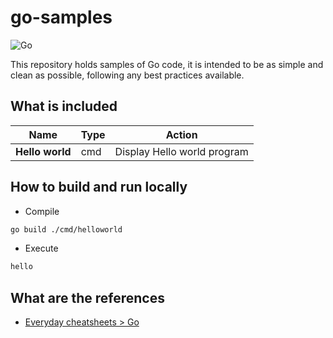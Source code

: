 # go-samples

![Go](https://github.com/devpro/go-samples/workflows/Go/badge.svg)

This repository holds samples of Go code, it is intended to be as simple and clean as possible, following any best practices available.

## What is included

Name | Type | Action
---- | ---- | ------
**Hello world** | cmd | Display Hello world program

## How to build and run locally

- Compile

```bash
go build ./cmd/helloworld
```

- Execute

```bash
hello
```

## What are the references

- [Everyday cheatsheets > Go](https://github.com/devpro/everyday-cheatsheets/edit/master/docs/go.md)

